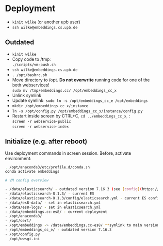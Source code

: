 # Deployment

- `kinit wilke` (or another upb user)
- `ssh wilke@embeddings.cs.upb.de`

## Outdated

- `kinit wilke`
- Copy code to /tmp:  
  `./scripts/vm-push.sh`
- `ssh wilke@embeddings.cs.upb.de`
- `. /opt/bashrc.sh`
- Move directory to /opt. **Do not overwrite** running code for one of the both webservices!  
  `sudo mv /tmp/embeddings.cc/ /opt/embeddings_cc_x`
- Unlink symlink
- Update symlink: `sudo ln -s /opt/embeddings_cc_e /opt/embeddings`
- `mkdir /opt/embeddings_cc_x/instance`
- `ln -s /opt/config.py /opt/embeddings_cc_x/instance/config.py`
- Restart inside screen by CTRL+C, `cd ../embeddings_cc_x`, :  
  `screen -r webservice-public`  
  `screen -r webservice-index`

## Initialize (e.g. after reboot)

Use deployment commands in screen session.
Before, activate environment:

```bash
. /opt/anaconda3/etc/profile.d/conda.sh
conda activate embeddings

# VM config overview

- /data/elasticsearch/ - outdated version 7.16.3 (see [config](https://github.com/dice-group/embeddings.cc/blob/b0802888943a7ec93396d129a68f4fd605a66b55/docs/vm.md#elasticsearch-installation))
- /data/elasticsearch-8.1.3/ - current ES
- /data/elasticsearch-8.1.3/config/elasticsearch.yml - current ES config file
- /data/es8-data/ - set in elasticsearch.yml
- /data/es8-logs/ - set in elasticsearch.yml
- /data/embeddings.cc-es8/ - current deployment
- /opt/anaconda3/
- /opt/cert/
- /opt/embeddings -> /data/embeddings.cc-es8/ **symlink to main version**
- /opt/embeddings_cc_e/ - outdated version 7.16.3
- /opt/config.py
- /opt/uwsgi.ini
